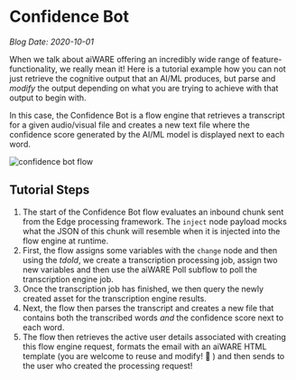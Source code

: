 # Confidence Bot

*Blog Date: 2020-10-01*

When we talk about aiWARE offering an incredibly wide range of feature-functionality, we really mean it! Here is a tutorial example how you can not just retrieve the cognitive output that an AI/ML produces, but parse and *modify* the output depending on what you are trying to achieve with that output to begin with.

In this case, the Confidence Bot is a flow engine that retrieves a transcript for a given audio/visual file and creates a new text file where the confidence score generated by the AI/ML model is displayed next to each word.

![confidence bot flow](confidence-bot-flow.png)

## Tutorial Steps

1. The start of the Confidence Bot flow evaluates an inbound chunk sent from the Edge processing framework. The `inject` node payload mocks what the JSON of this chunk will resemble when it is injected into the flow engine at runtime.
2. First, the flow assigns some variables with the `change` node and then using the *tdoId*, we create a transcription processing job, assign two new variables and then use the aiWARE Poll subflow to poll the transcription engine job.
3. Once the transcription job has finished, we then query the newly created asset for the transcription engine results.
4. Next, the flow then parses the transcript and creates a new file that contains both the transcribed words *and* the confidence score next to each word.
5. The flow then retrieves the active user details associated with creating this flow engine request, formats the email with an aiWARE HTML template (you are welcome to reuse and modify! :blue_heart: ) and then sends to the user who created the processing request!
